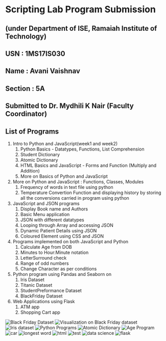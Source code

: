 # Scripting Lab Program Submission

## (under Department of ISE, Ramaiah Institute of Technology)

## USN : 1MS17IS030

## Name : Avani Vaishnav

## Section : 5A

## Submitted to Dr. Mydhili K Nair (Faculty Coordinator)

## List of Programs

1. Intro to Python and JavaScript(week1 and week2) 
    1. Python Basics - Datatypes, Functions, List Comprehension
    2. Student Dictionary 
    3. Atomic Dictionary
    4. HTML Basics and JavaScript - Forms and Function (Multiply and Addition)
    5. More on Basics of Python and JavaScript 
2. More on Python and JavaScript : Functions, Classes, Modules
    1. Frequency of words in text file using python
    2. Temperature Convertion Function and displaying history by storing all the conversions carried in program using python
3. JavaScript and JSON programs
    1. Display Book name and Authors
    2. Basic Menu application
    3. JSON with different datatypes
    4. Looping through Array and accessing JSON
    5. Dynamic Patient Details using JSON
    6. Coloured Element using CSS and JSON
4. Programs implemented on both JavaScript and Python
    1. Calculate Age from DOB
    2. Minutes to Hour:Minute notation
    3. LetterSurround check
    4. Range of odd numbers
    5. Change Character as per conditions
5. Python program using Pandas and Seaborn on
    1. Iris Dataset
    2. Titanic Dataset
    3. StudentPreformance Dataset
    4. BlackFriday Dataset
6. Web Applications using Flask
    1. ATM app
    2. Shopping Cart app


![Black Friday Dataset](https://github.com/avani1998/SLLab/blob/master/Screenshots/Screenshot%20(2).png "Black Friday Dataset")
![Visualization on Black Friday dataset](https://github.com/avani1998/SLLab/blob/master/Screenshots/Screenshot%20(3).png "Visualization on Black Friday dataset")
![Iris dataset](https://github.com/avani1998/SLLab/blob/master/Screenshots/Screenshot%20(4).png "Iris dataset")
![Python Programs](https://github.com/avani1998/SLLab/blob/master/Screenshots/Screenshot%20(5).png "Python Programs")
![Atomic Dictionary](https://github.com/avani1998/SLLab/blob/master/Screenshots/Screenshot%20(6).png "Atomic Dictionary")
![Age Program](https://github.com/avani1998/SLLab/blob/master/Screenshots/age.png "Age Program")
![car](https://github.com/avani1998/SLLab/blob/master/Screenshots/car.png "Car model program in html")
![longest word](https://github.com/avani1998/SLLab/blob/master/Screenshots/longestword.png "Longest Word in a Sentence")
![html](https://github.com/avani1998/SLLab/blob/master/Screenshots/pic1.png)
![test](https://github.com/avani1998/SLLab/blob/master/Screenshots/pic2.png "Test programs")
![data science](https://github.com/avani1998/SLLab/blob/master/Screenshots/pic3.png "Data Science")
![flask](https://github.com/avani1998/SLLab/blob/master/Screenshots/store.png "Flask Programs")
